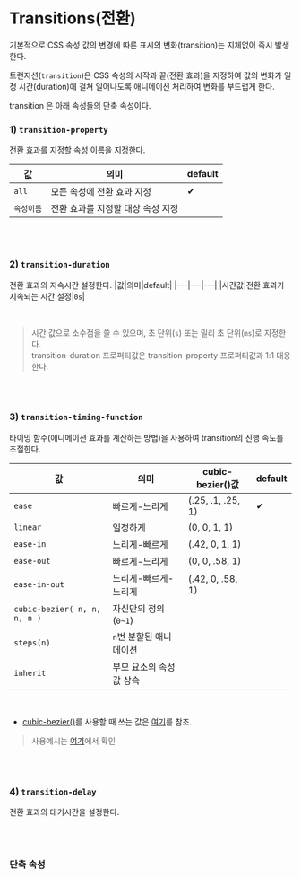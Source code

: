 # Transitions(전환)

기본적으로 CSS 속성 값의 변경에 따른 표시의 변화(transition)는 지체없이 즉시 발생한다.

트랜지션(`transition`)은 CSS 속성의 시작과 끝(전환 효과)을 지정하여 값의 변화가 일정 시간(duration)에 걸쳐 일어나도록 애니메이션 처리하여 변화를 부드럽게 한다.

transition 은 아래 속성들의 단축 속성이다.

### 1) `transition-property`

전환 효과를 지정할 속성 이름을 지정한다.

|값|의미|default|
|---|---|---|
|`all`|모든 속성에 전환 효과 지정|✔︎|
|`속성이름`|전환 효과를 지정할 대상 속성 지정||

<Br>
<Br>

### 2) `transition-duration`

전환 효과의 지속시간 설정한다.
|값|의미|default|
|---|---|---|
|시간값|전환 효과가 지속되는 시간 설정|`0s`|

<br>

> 시간 값으로 소수점을 쓸 수 있으며, 초 단위(`s`) 또는 밀리 초 단위(`ms`)로 지정한다.<br>
transition-duration 프로퍼티값은 transition-property 프로퍼티값과 1:1 대응한다. 

<Br>
<Br>

### 3) `transition-timing-function`


타이밍 함수(애니메이션 효과를 계산하는 방법)을 사용하여 transition의 진행 속도를 조절한다.

|값|의미|cubic-bezier()값|default|
|---|---|---|---|
|`ease`|빠르게-느리게|(.25, .1, .25, 1)|✔︎|
|`linear`|일정하게|(0, 0, 1, 1)||
|`ease-in`|느리게-빠르게|(.42, 0, 1, 1)|
|`ease-out`|빠르게-느리게|(0, 0, .58, 1)|
|`ease-in-out`|느리게-빠르게-느리게|(.42, 0, .58, 1)|
|`cubic-bezier( n, n, n, n )`| 자신만의 정의(`0~1`)|
|`steps(n)`|`n`번 분할된 애니메이션|
|`inherit`|부모 요소의 속성 값 상속|

<Br>

- [cubic-bezier()](https://www.w3schools.com/cssref/func_cubic-bezier.asp)를 사용할 때 쓰는 값은 [여기](https://cubic-bezier.com/#.17,.67,.83,.67)를 참조.

> 사용예시는 [여기](https://developer.mozilla.org/en-US/docs/Web/CSS/transition-timing-function)에서 확인

<Br>
<Br>

### 4) `transition-delay`

전환 효과의 대기시간을 설정한다.

<br>
<br>

### 단축 속성